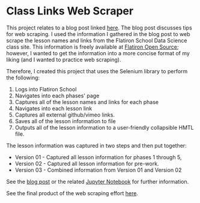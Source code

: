 # Class Links Web Scraper

This project relates to a blog post linked [here](https://nate23424533.wordpress.com/2023/01/23/web-scraping-tips/). The blog post discusses tips for web scraping.  I used the information I gathered in the blog post to web scrape the lesson names and links from the Flatiron School Data Science class site.  This information is freely available at [Flatiron Open Source](https://flatironopensource.ml/); however, I wanted to get the information into a more concise format of my liking (and I wanted to practice web scraping).  

Therefore, I created this project that uses the Selenium library to perform the following:
1. Logs into Flatiron School
2. Navigates into each phases' page
3. Captures all of the lesson names and links for each phase
4. Navigates into each lesson link
5. Captures all external github/vimeo links.  
6. Saves all of the lesson information to file
7. Outputs all of the lesson information to a user-friendly collapsible HMTL file. 

The lesson information was captured in two steps and then put together:
- Version 01 - Captured all lesson information for phases 1 through 5, 
- Version 02 - Captured all lesson information for pre-work.  
- Version 03 - Combined information from Version 01 and Version 02

See the [blog post](https://nate23424533.wordpress.com/2022/12/05/building-a-crypto-trading-dashboard-the-first-steps/) or the related [Jupyter Notebook](notebook.ipynb) for further information.  

See the final product of the web scraping effort [here](https://htmlpreview.github.io/?https://github.com/nate102938/class_links_web_scraper/blob/main/Version%20-%2003%20-%20All/DS_Links.html).
